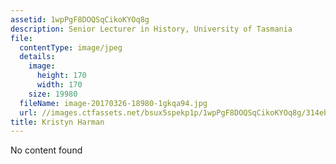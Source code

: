 ```yaml
---
assetid: 1wpPgF8DOQSqCikoKYOq8g
description: Senior Lecturer in History, University of Tasmania
file:
  contentType: image/jpeg
  details:
    image:
      height: 170
      width: 170
    size: 19980
  fileName: image-20170326-18980-1gkqa94.jpg
  url: //images.ctfassets.net/bsux5spekp1p/1wpPgF8DOQSqCikoKYOq8g/314ebd9e49b829c665fef231e142c76c/image-20170326-18980-1gkqa94.jpg
title: Kristyn Harman
---
```

No content found